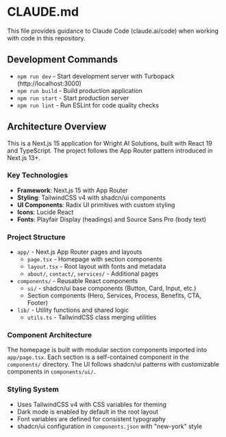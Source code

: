 # CLAUDE.md

This file provides guidance to Claude Code (claude.ai/code) when working with code in this repository.

## Development Commands

- `npm run dev` - Start development server with Turbopack (http://localhost:3000)
- `npm run build` - Build production application
- `npm run start` - Start production server
- `npm run lint` - Run ESLint for code quality checks

## Architecture Overview

This is a Next.js 15 application for Wright AI Solutions, built with React 19 and TypeScript. The project follows the App Router pattern introduced in Next.js 13+.

### Key Technologies
- **Framework**: Next.js 15 with App Router
- **Styling**: TailwindCSS v4 with shadcn/ui components
- **UI Components**: Radix UI primitives with custom styling
- **Icons**: Lucide React
- **Fonts**: Playfair Display (headings) and Source Sans Pro (body text)

### Project Structure
- `app/` - Next.js App Router pages and layouts
  - `page.tsx` - Homepage with section components
  - `layout.tsx` - Root layout with fonts and metadata
  - `about/`, `contact/`, `services/` - Additional pages
- `components/` - Reusable React components
  - `ui/` - shadcn/ui base components (Button, Card, Input, etc.)
  - Section components (Hero, Services, Process, Benefits, CTA, Footer)
- `lib/` - Utility functions and shared logic
  - `utils.ts` - TailwindCSS class merging utilities

### Component Architecture
The homepage is built with modular section components imported into `app/page.tsx`. Each section is a self-contained component in the `components/` directory. The UI follows shadcn/ui patterns with customizable components in `components/ui/`.

### Styling System
- Uses TailwindCSS v4 with CSS variables for theming
- Dark mode is enabled by default in the root layout
- Font variables are defined for consistent typography
- shadcn/ui configuration in `components.json` with "new-york" style